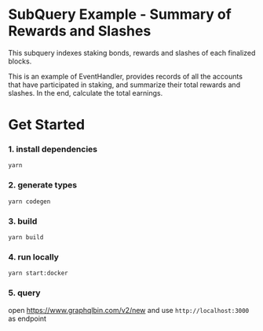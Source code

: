 # SubQuery Example - Summary of Rewards and Slashes

This subquery indexes staking bonds, rewards and slashes of each finalized blocks.

This is an example of EventHandler, provides records of all the accounts that have participated in staking, and summarize their total rewards and slashes. In the end, calculate the total earnings.

# Get Started
### 1. install dependencies
```shell
yarn
```

### 2. generate types
```shell
yarn codegen
```

### 3. build
```shell
yarn build
```

### 4. run locally
```shell
yarn start:docker
```

### 5. query
open https://www.graphqlbin.com/v2/new
and use `http://localhost:3000` as endpoint
